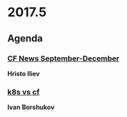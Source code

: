 # 2017.5

## Agenda

### [CF News September-December](https://www.slideshare.net/hsiliev/cf-news-septemberdecember-2017)
**Hristo Iliev**

### [k8s vs cf](https://www.slideshare.net/IvanBorshukov/k8s-vs-cloud-foundry)
**Ivan Borshukov**

